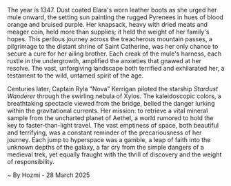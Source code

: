 
The year is 1347.  Dust coated Elara's worn leather boots as she urged her mule onward, the setting sun painting the rugged Pyrenees in hues of blood orange and bruised purple.  Her knapsack, heavy with dried meats and meager coin, held more than supplies; it held the weight of her family's hopes.  This perilous journey across the treacherous mountain passes, a pilgrimage to the distant shrine of Saint Catherine, was her only chance to secure a cure for her ailing brother.  Each creak of the mule's harness, each rustle in the undergrowth, amplified the anxieties that gnawed at her resolve.  The vast, unforgiving landscape both terrified and exhilarated her, a testament to the wild, untamed spirit of the age.

Centuries later, Captain Ryla "Nova" Kerrigan piloted the starship *Stardust Wanderer* through the swirling nebula of Xylos.  The kaleidoscopic colors, a breathtaking spectacle viewed from the bridge, belied the danger lurking within the gravitational currents.   Her mission: to retrieve a vital mineral sample from the uncharted planet of Aethel, a world rumored to hold the key to faster-than-light travel.  The vast emptiness of space, both beautiful and terrifying, was a constant reminder of the precariousness of her journey.  Each jump to hyperspace was a gamble, a leap of faith into the unknown depths of the galaxy, a far cry from the simple dangers of a medieval trek, yet equally fraught with the thrill of discovery and the weight of responsibility.

~ By Hozmi - 28 March 2025

